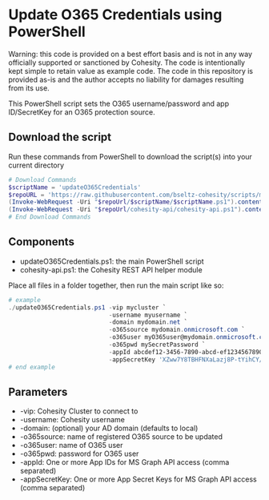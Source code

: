 # Update O365 Credentials using PowerShell

Warning: this code is provided on a best effort basis and is not in any way officially supported or sanctioned by Cohesity. The code is intentionally kept simple to retain value as example code. The code in this repository is provided as-is and the author accepts no liability for damages resulting from its use.

This PowerShell script sets the O365 username/password and app ID/SecretKey for an O365 protection source.

## Download the script

Run these commands from PowerShell to download the script(s) into your current directory

```powershell
# Download Commands
$scriptName = 'updateO365Credentials'
$repoURL = 'https://raw.githubusercontent.com/bseltz-cohesity/scripts/master/powershell'
(Invoke-WebRequest -Uri "$repoUrl/$scriptName/$scriptName.ps1").content | Out-File "$scriptName.ps1"; (Get-Content "$scriptName.ps1") | Set-Content "$scriptName.ps1"
(Invoke-WebRequest -Uri "$repoUrl/cohesity-api/cohesity-api.ps1").content | Out-File cohesity-api.ps1; (Get-Content cohesity-api.ps1) | Set-Content cohesity-api.ps1
# End Download Commands
```

## Components

* updateO365Credentials.ps1: the main PowerShell script
* cohesity-api.ps1: the Cohesity REST API helper module

Place all files in a folder together, then run the main script like so:

```powershell
# example
./updateO365Credentials.ps1 -vip mycluster `
                            -username myusername `
                            -domain mydomain.net `
                            -o365source mydomain.onmicrosoft.com `
                            -o365user myO365user@mydomain.onmicrosoft.com `
                            -o365pwd mySecretPassword `
                            -appId abcdef12-3456-7890-abcd-ef1234567890, abcdef12-3456-7890-abcd-ef1234567891 `
                            -appSecretKey 'XZww7Y8TBHFNXaLazj8P-tYihCY/Z1=:', 'ZZww7Y8TBHFNXaLazj8P-tYihCY/Z2=:'
# end example
```

## Parameters

* -vip: Cohesity Cluster to connect to
* -username: Cohesity username
* -domain: (optional) your AD domain (defaults to local)
* -o365source: name of registered O365 source to be updated
* -o365user: name of O365 user
* -o365pwd: password for O365 user
* -appId: One or more App IDs for MS Graph API access (comma separated)
* -appSecretKey: One or more App Secret Keys for MS Graph API access (comma separated)
